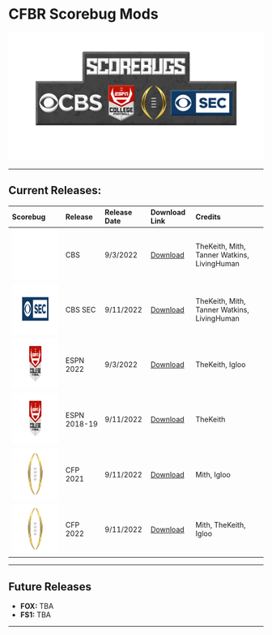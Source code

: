 # CFBR Scorebug Mods

<p align="center">
  <img width="750" src="assets/images/Logo.png">
</p>

---------

## Current Releases:
| **Scorebug** | **Release** | **Release Date** | **Download Link** | **Credits** |
|:--------|:----|:----|:----|:----|
| <img height="100" width="200" src="assets/images/CBS.png"> | CBS | 9/3/2022 | [Download](https://github.com/dylanhale/ScorebugMods/blob/main/Scorebugs/CBS/index.md) | TheKeith, Mith, Tanner Watkins, LivingHuman
| <img height="100" width="200" src="assets/images/CBSSEC.png"> | CBS SEC | 9/11/2022 | [Download](https://github.com/dylanhale/ScorebugMods/blob/main/Scorebugs/CBS%20SEC/index.md) | TheKeith, Mith, Tanner Watkins, LivingHuman
| <img height="100" width="200" src="assets/images/ESPN.png"> | ESPN 2022 | 9/3/2022 | [Download](https://github.com/dylanhale/ScorebugMods/blob/main/Scorebugs/ESPN%202022/index.md) | TheKeith, Igloo
| <img height="100" width="200" src="assets/images/ESPN.png"> | ESPN 2018-19 | 9/11/2022 | [Download](https://github.com/dylanhale/ScorebugMods/blob/main/Scorebugs/ESPN%2018-19/index.md) | TheKeith
| <img height="100" width="200" src="assets/images/CFP.png"> | CFP 2021 | 9/11/2022 | [Download](https://github.com/dylanhale/ScorebugMods/blob/main/Scorebugs/CFP%202021/index.md) | Mith, Igloo
| <img height="100" width="200" src="assets/images/CFP.png"> | CFP 2022 | 9/11/2022 | [Download](https://github.com/dylanhale/ScorebugMods/blob/main/Scorebugs/CFP%202022/index.md) | Mith, TheKeith, Igloo

---------
## Future Releases
- **FOX:** TBA
- **FS1:** TBA
---------
